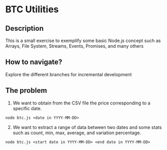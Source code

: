 # BTC Utilities

## Description
This is a small exercise to exemplify some basic Node.js concept
such as Arrays, File System, Streams, Events, Promises, and many others

## How to navigate?
Explore the different branches for incremental development

## The problem
1. We want to obtain from the CSV file the price corresponding to a 
specific date. 
```
node btc.js <date in YYYY-MM-DD>
``` 
2. We want to extract a range of data between two dates and some stats such as count, min, max, average, and variation percentage.
```
node btc.js <start date in YYYY-MM-DD> <end date in YYYY-MM-DD>
``` 
